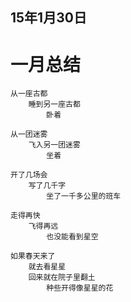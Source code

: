 
## 15年1月30日

# 一月总结

	从一座古都
		睡到另一座古都
	    	卧着
	
	从一团迷雾
		飞入另一团迷雾
	    	坐着
	
	开了几场会
		写了几千字
			坐了一千多公里的班车

	走得再快
		飞得再远
	     	也没能看到星空
	
	如果春天来了
		就去看星星
		回来就在院子里翻土
			种些开得像星星的花

